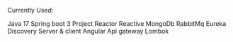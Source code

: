 
Currently Used:


Java 17
Spring boot 3
Project Reactor
Reactive MongoDb
RabbitMq
Eureka Discovery Server & client
Angular
Api gateway
Lombok
